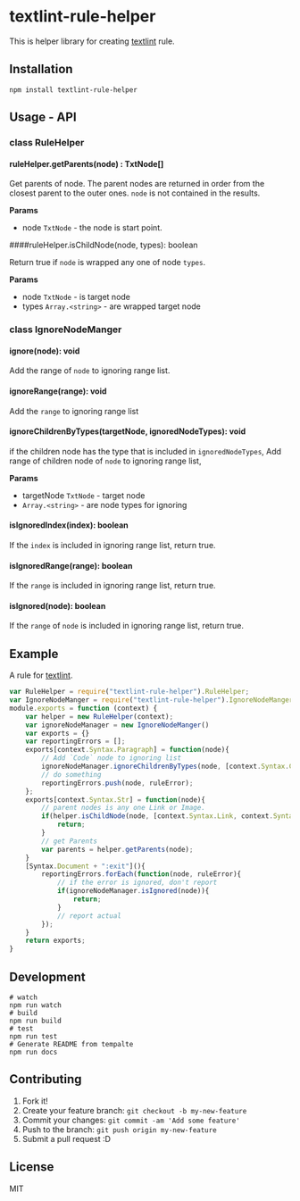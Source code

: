# textlint-rule-helper

This is helper library for creating [textlint](https://github.com/textlint/textlint "textlint") rule.

## Installation

```
npm install textlint-rule-helper
```

## Usage - API

### class RuleHelper

#### ruleHelper.getParents(node) : TxtNode[]

Get parents of node.
The parent nodes are returned in order from the closest parent to the outer ones.
`node` is not contained in the results.

**Params**

- node `TxtNode` - the node is start point.

####ruleHelper.isChildNode(node, types): boolean

Return true if `node` is wrapped any one of node `types`.

**Params**

- node `TxtNode` - is target node
- types `Array.<string>` - are wrapped target node

### class IgnoreNodeManger

#### ignore(node): void

Add the range of `node` to ignoring range list.

#### ignoreRange(range): void

Add the `range` to ignoring range list

#### ignoreChildrenByTypes(targetNode, ignoredNodeTypes): void

if the children node has the type that is included in `ignoredNodeTypes`,
Add range of children node of `node` to ignoring range list,

**Params**

-  targetNode `TxtNode` - target node
- `Array.<string>` - are node types for ignoring

#### isIgnoredIndex(index): boolean

If the `index` is included in ignoring range list, return true.

#### isIgnoredRange(range): boolean

If the `range` is included in ignoring range list, return true.

#### isIgnored(node): boolean

If the `range` of `node` is included in ignoring range list, return true.

## Example

A rule for [textlint](https://github.com/textlint/textlint "textlint").

```js
var RuleHelper = require("textlint-rule-helper").RuleHelper;
var IgnoreNodeManger = require("textlint-rule-helper").IgnoreNodeManger;
module.exports = function (context) {
    var helper = new RuleHelper(context);
    var ignoreNodeManager = new IgnoreNodeManger()
    var exports = {}
    var reportingErrors = [];
    exports[context.Syntax.Paragraph] = function(node){
        // Add `Code` node to ignoring list
        ignoreNodeManager.ignoreChildrenByTypes(node, [context.Syntax.Code])
        // do something
        reportingErrors.push(node, ruleError);
    };
    exports[context.Syntax.Str] = function(node){
        // parent nodes is any one Link or Image.
        if(helper.isChildNode(node, [context.Syntax.Link, context.Syntax.Image]){
            return;
        }
        // get Parents
        var parents = helper.getParents(node);
    }
    [Syntax.Document + ":exit"](){
        reportingErrors.forEach(function(node, ruleError){
            // if the error is ignored, don't report
            if(ignoreNodeManager.isIgnored(node)){
                return;
            }
            // report actual
        });
    }
    return exports;
}
```

## Development

```
# watch
npm run watch
# build
npm run build
# test
npm run test
# Generate README from tempalte
npm run docs
```

## Contributing

1. Fork it!
2. Create your feature branch: `git checkout -b my-new-feature`
3. Commit your changes: `git commit -am 'Add some feature'`
4. Push to the branch: `git push origin my-new-feature`
5. Submit a pull request :D

## License

MIT